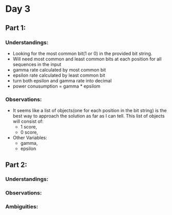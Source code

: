 # Day 3

## Part 1:

### Understandings:
- Looking for the most common bit(1 or 0) in the provided bit string.
- Will need most common and least common bits at each position for all sequences in the input
- gamma rate calculated by most common bit
- epsilon rate calculated by least common bit
- turn both epsilon and gamma rate into decimal
- power conusumption = gamma * epsilom

### Observations:
- It seems like a list of objects(one for each position in the bit string) is the best way to approach the solution as far as I can tell. This list of objects will consist of:
  - 1 score,
  - 0 score,
- Other Variables:
  - gamma,
  - epsilon


## Part 2:

### Understandings:

### Observations:

### Ambiguities:
